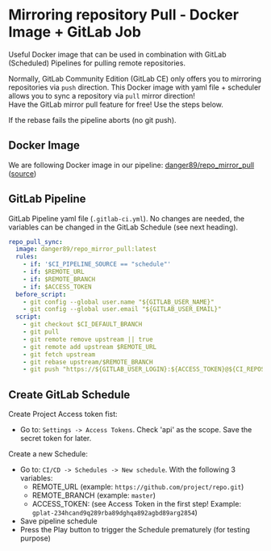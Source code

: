 # Mirroring repository Pull - Docker Image + GitLab Job

Useful Docker image that can be used in combination with GitLab (Scheduled) Pipelines for pulling remote repositories.

Normally, GitLab Community Edition (GitLab CE) only offers you to mirroring repositories via `push` direction. This Docker image with yaml file + scheduler allows you to sync a repository via `pull` mirror direction!  
Have the GitLab mirror pull feature for free! Use the steps below.

If the rebase fails the pipeline aborts (no git push).

## Docker Image

We are following Docker image in our pipeline: [danger89/repo_mirror_pull](https://hub.docker.com/r/danger89/repo_mirror_pull) ([source](./Dockerfile))

## GitLab Pipeline

GitLab Pipeline yaml file (`.gitlab-ci.yml`). No changes are needed, the variables can be changed in the GitLab Schedule (see next heading).

```yml
repo_pull_sync:
  image: danger89/repo_mirror_pull:latest
  rules:
    - if: '$CI_PIPELINE_SOURCE == "schedule"'
    - if: $REMOTE_URL
    - if: $REMOTE_BRANCH
    - if: $ACCESS_TOKEN
  before_script:
    - git config --global user.name "${GITLAB_USER_NAME}"
    - git config --global user.email "${GITLAB_USER_EMAIL}"
  script:
    - git checkout $CI_DEFAULT_BRANCH
    - git pull
    - git remote remove upstream || true
    - git remote add upstream $REMOTE_URL
    - git fetch upstream
    - git rebase upstream/$REMOTE_BRANCH
    - git push "https://${GITLAB_USER_LOGIN}:${ACCESS_TOKEN}@${CI_REPOSITORY_URL#*@}" "HEAD:${CI_DEFAULT_BRANCH}"
```

## Create GitLab Schedule

Create Project Access token fist:

* Go to: `Settings -> Access Tokens`. Check 'api' as the scope. Save the secret token for later.

Create a new Schedule:

* Go to: `CI/CD -> Schedules -> New schedule`. With the following 3 variables:
  * REMOTE_URL (example: `https://github.com/project/repo.git`)
  * REMOTE_BRANCH (example: `master`)
  * ACCESS_TOKEN: (see Access Token in the first step! Example: `gplat-234hcand9q289rba89dghqa892agbd89arg2854`)
* Save pipeline schedule
* Press the Play button to trigger the Schedule prematurely (for testing purpose)
